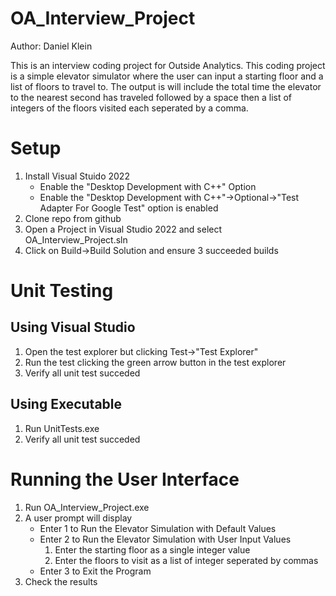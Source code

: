 # OA_Interview_Project
Author: Daniel Klein

This is an interview coding project for Outside Analytics. This coding project is a simple elevator simulator where the user can input a starting floor and a list of floors to travel to. The output is will include the total time the elevator to the nearest second has traveled followed by a space then a list of integers of the floors visited each seperated by a comma.
# Setup

1. Install Visual Stuido 2022
   - Enable the "Desktop Development with C++" Option
   - Enable the "Desktop Development with C++"->Optional->"Test Adapter For Google Test" option is enabled
2. Clone repo from github
3. Open a Project in Visual Studio 2022 and select OA_Interview_Project.sln
4. Click on Build->Build Solution and ensure 3 succeeded builds

# Unit Testing
## Using Visual Studio
1. Open the test explorer but clicking Test->"Test Explorer"
2. Run the test clicking the green arrow button in the test explorer
3. Verify all unit test succeded

## Using Executable
1. Run UnitTests.exe
2. Verify all unit test succeded

# Running the User Interface
1. Run OA_Interview_Project.exe
2. A user prompt will display
   - Enter 1 to Run the Elevator Simulation with Default Values
   - Enter 2 to Run the Elevator Simulation with User Input Values
     1. Enter the starting floor as a single integer value
     2. Enter the floors to visit as a list of integer seperated by commas
   - Enter 3 to Exit the Program
3. Check the results
